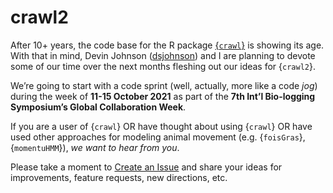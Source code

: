 
<!-- README.md is generated from README.Rmd. Please edit that file -->

# crawl2

<!-- badges: start -->
<!-- badges: end -->

After 10+ years, the code base for the R package
[{`crawl`}](https://github/com/NMML/crawl) is showing its age. With that
in mind, Devin Johnson ([dsjohnson](https://github.com/dsjohnson)) and I
are planning to devote some of our time over the next months fleshing
out our ideas for {`crawl2`}.

We’re going to start with a code sprint (well, actually, more like a
code *jog*) during the week of **11-15 October 2021** as part of the
**7th Int’l Bio-logging Symposium’s Global Collaboration Week**.

If you are a user of {`crawl`} OR have thought about using {`crawl`} OR
have used other approaches for modeling animal movement
(e.g. {`foisGras`}, {`momentuHMM`}), *we want to hear from you*.

Please take a moment to [Create an
Issue](https://github.com/jmlondon/crawl2/issues) and share your ideas
for improvements, feature requests, new directions, etc.
